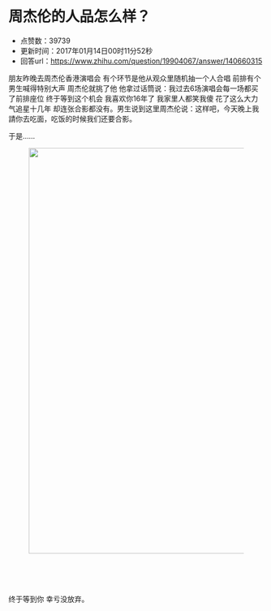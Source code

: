 # 周杰伦的人品怎么样？
- 点赞数：39739
- 更新时间：2017年01月14日00时11分52秒
- 回答url：https://www.zhihu.com/question/19904067/answer/140660315
<body>
 <p data-pid="uZP1zBmV">朋友昨晚去周杰伦香港演唱会 有个环节是他从观众里随机抽一个人合唱 前排有个男生喊得特别大声 周杰伦就挑了他 他拿过话筒说：我过去6场演唱会每一场都买了前排座位 终于等到这个机会 我喜欢你16年了 我家里人都笑我傻 花了这么大力气追星十几年 却连张合影都没有。男生说到这里周杰伦说：这样吧，今天晚上我請你去吃面，吃饭的时候我们还要合影。</p>
 <p data-pid="XIUk2Dd1">于是……</p>
 <figure>
  <img data-rawwidth="800" data-rawheight="600" src="https://picx.zhimg.com/50/v2-475d69be7bf7004bb475b23b5fead438_720w.jpg?source=1940ef5c" data-original-token="v2-475d69be7bf7004bb475b23b5fead438" class="origin_image zh-lightbox-thumb" width="800" data-original="https://picx.zhimg.com/v2-475d69be7bf7004bb475b23b5fead438_r.jpg?source=1940ef5c">
 </figure>
 <br>
 <br>
 <br>
 <p data-pid="PtDXAPDL">终于等到你 幸亏没放弃。</p>
</body>